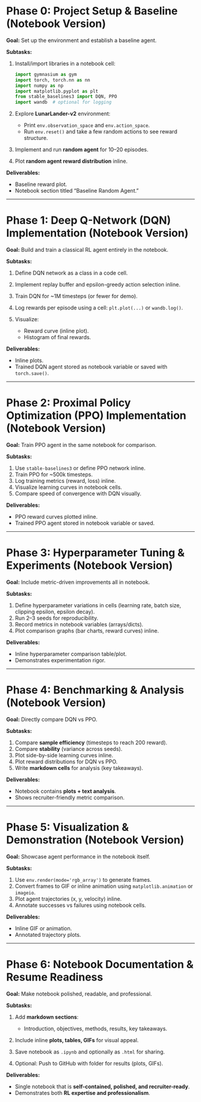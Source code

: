
# **Phase 0: Project Setup & Baseline (Notebook Version)**

**Goal:** Set up the environment and establish a baseline agent.

**Subtasks:**

1. Install/import libraries in a notebook cell:

   ```python
   import gymnasium as gym
   import torch, torch.nn as nn
   import numpy as np
   import matplotlib.pyplot as plt
   from stable_baselines3 import DQN, PPO
   import wandb  # optional for logging
   ```
2. Explore **LunarLander-v2** environment:

   * Print `env.observation_space` and `env.action_space`.
   * Run `env.reset()` and take a few random actions to see reward structure.
3. Implement and run **random agent** for 10–20 episodes.
4. Plot **random agent reward distribution** inline.

**Deliverables:**

* Baseline reward plot.
* Notebook section titled “Baseline Random Agent.”

---

# **Phase 1: Deep Q-Network (DQN) Implementation (Notebook Version)**

**Goal:** Build and train a classical RL agent entirely in the notebook.

**Subtasks:**

1. Define DQN network as a class in a code cell.
2. Implement replay buffer and epsilon-greedy action selection inline.
3. Train DQN for ~1M timesteps (or fewer for demo).
4. Log rewards per episode using a cell: `plt.plot(...)` or `wandb.log()`.
5. Visualize:

   * Reward curve (inline plot).
   * Histogram of final rewards.

**Deliverables:**

* Inline plots.
* Trained DQN agent stored as notebook variable or saved with `torch.save()`.

---

# **Phase 2: Proximal Policy Optimization (PPO) Implementation (Notebook Version)**

**Goal:** Train PPO agent in the same notebook for comparison.

**Subtasks:**

1. Use `stable-baselines3` or define PPO network inline.
2. Train PPO for ~500k timesteps.
3. Log training metrics (reward, loss) inline.
4. Visualize learning curves in notebook cells.
5. Compare speed of convergence with DQN visually.

**Deliverables:**

* PPO reward curves plotted inline.
* Trained PPO agent stored in notebook variable or saved.

---

# **Phase 3: Hyperparameter Tuning & Experiments (Notebook Version)**

**Goal:** Include metric-driven improvements all in notebook.

**Subtasks:**

1. Define hyperparameter variations in cells (learning rate, batch size, clipping epsilon, epsilon decay).
2. Run 2–3 seeds for reproducibility.
3. Record metrics in notebook variables (arrays/dicts).
4. Plot comparison graphs (bar charts, reward curves) inline.

**Deliverables:**

* Inline hyperparameter comparison table/plot.
* Demonstrates experimentation rigor.

---

# **Phase 4: Benchmarking & Analysis (Notebook Version)**

**Goal:** Directly compare DQN vs PPO.

**Subtasks:**

1. Compare **sample efficiency** (timesteps to reach 200 reward).
2. Compare **stability** (variance across seeds).
3. Plot side-by-side learning curves inline.
4. Plot reward distributions for DQN vs PPO.
5. Write **markdown cells** for analysis (key takeaways).

**Deliverables:**

* Notebook contains **plots + text analysis**.
* Shows recruiter-friendly metric comparison.

---

# **Phase 5: Visualization & Demonstration (Notebook Version)**

**Goal:** Showcase agent performance in the notebook itself.

**Subtasks:**

1. Use `env.render(mode='rgb_array')` to generate frames.
2. Convert frames to GIF or inline animation using `matplotlib.animation` or `imageio`.
3. Plot agent trajectories (x, y, velocity) inline.
4. Annotate successes vs failures using notebook cells.

**Deliverables:**

* Inline GIF or animation.
* Annotated trajectory plots.

---

# **Phase 6: Notebook Documentation & Resume Readiness**

**Goal:** Make notebook polished, readable, and professional.

**Subtasks:**

1. Add **markdown sections**:

   * Introduction, objectives, methods, results, key takeaways.
2. Include inline **plots, tables, GIFs** for visual appeal.
3. Save notebook as `.ipynb` and optionally as `.html` for sharing.
4. Optional: Push to GitHub with folder for results (plots, GIFs).

**Deliverables:**

* Single notebook that is **self-contained, polished, and recruiter-ready**.
* Demonstrates both **RL expertise and professionalism**.
